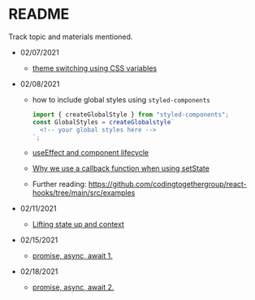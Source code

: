 # README

Track topic and materials mentioned.

- 02/07/2021

  - [theme switching using CSS variables](https://codesandbox.io/s/sefe-theme-f48hf)

- 02/08/2021

  - how to include global styles using `styled-components`

    ```js
    import { createGlobalStyle } from "styled-components";
    const GlobalStyles = createGlobalstyle`
      <!-- your global styles here -->
    `;
    ```

  - [useEffect and component lifecycle](https://codesandbox.io/s/use-effect-hooks-talk-3ocgi)
  - [Why we use a callback function when using setState](https://reactjs.org/docs/faq-state.html#why-is-setstate-giving-me-the-wrong-value)
  - Further reading: https://github.com/codingtogethergroup/react-hooks/tree/main/src/examples
  
- 02/11/2021
  - [Lifting state up and context](https://codesandbox.io/s/sefe-lifting-state-up-1653v)

- 02/15/2021
  - [promise, async, await 1.](https://codesandbox.io/s/promise-fetch-gucse)

- 02/18/2021
  - [promise, async, await 2.](https://codesandbox.io/s/promise-aysnc-2-pugkx)
